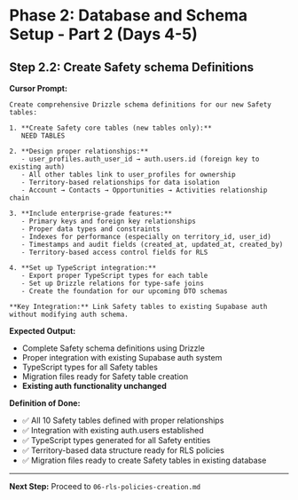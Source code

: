 # Phase 2: Database and Schema Setup - Part 2 (Days 4-5)

## Step 2.2: Create Safety schema Definitions

**Cursor Prompt:**

```
Create comprehensive Drizzle schema definitions for our new Safety tables:

1. **Create Safety core tables (new tables only):**
   NEED TABLES

2. **Design proper relationships:**
   - user_profiles.auth_user_id → auth.users.id (foreign key to existing auth)
   - All other tables link to user_profiles for ownership
   - Territory-based relationships for data isolation
   - Account → Contacts → Opportunities → Activities relationship chain

3. **Include enterprise-grade features:**
   - Primary keys and foreign key relationships
   - Proper data types and constraints
   - Indexes for performance (especially on territory_id, user_id)
   - Timestamps and audit fields (created_at, updated_at, created_by)
   - Territory-based access control fields for RLS

4. **Set up TypeScript integration:**
   - Export proper TypeScript types for each table
   - Set up Drizzle relations for type-safe joins
   - Create the foundation for our upcoming DTO schemas

**Key Integration:** Link Safety tables to existing Supabase auth without modifying auth schema.
```

**Expected Output:**

- Complete Safety schema definitions using Drizzle
- Proper integration with existing Supabase auth system
- TypeScript types for all Safety tables
- Migration files ready for Safety table creation
- **Existing auth functionality unchanged**

**Definition of Done:**

- ✅ All 10 Safety tables defined with proper relationships
- ✅ Integration with existing auth.users established
- ✅ TypeScript types generated for all Safety entities
- ✅ Territory-based data structure ready for RLS policies
- ✅ Migration files ready to create Safety tables in existing database

---

**Next Step:** Proceed to `06-rls-policies-creation.md`
